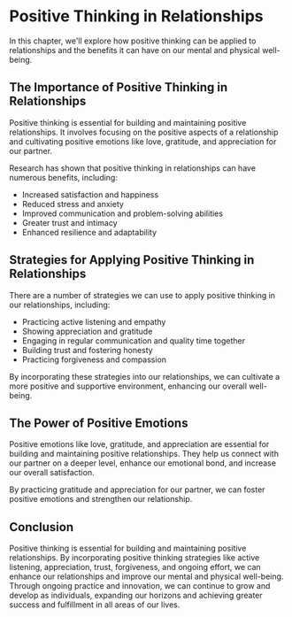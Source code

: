 Positive Thinking in Relationships
====================================================================================================

In this chapter, we'll explore how positive thinking can be applied to relationships and the benefits it can have on our mental and physical well-being.

The Importance of Positive Thinking in Relationships
----------------------------------------------------

Positive thinking is essential for building and maintaining positive relationships. It involves focusing on the positive aspects of a relationship and cultivating positive emotions like love, gratitude, and appreciation for our partner.

Research has shown that positive thinking in relationships can have numerous benefits, including:

* Increased satisfaction and happiness
* Reduced stress and anxiety
* Improved communication and problem-solving abilities
* Greater trust and intimacy
* Enhanced resilience and adaptability

Strategies for Applying Positive Thinking in Relationships
----------------------------------------------------------

There are a number of strategies we can use to apply positive thinking in our relationships, including:

* Practicing active listening and empathy
* Showing appreciation and gratitude
* Engaging in regular communication and quality time together
* Building trust and fostering honesty
* Practicing forgiveness and compassion

By incorporating these strategies into our relationships, we can cultivate a more positive and supportive environment, enhancing our overall well-being.

The Power of Positive Emotions
------------------------------

Positive emotions like love, gratitude, and appreciation are essential for building and maintaining positive relationships. They help us connect with our partner on a deeper level, enhance our emotional bond, and increase our overall satisfaction.

By practicing gratitude and appreciation for our partner, we can foster positive emotions and strengthen our relationship.

Conclusion
----------

Positive thinking is essential for building and maintaining positive relationships. By incorporating positive thinking strategies like active listening, appreciation, trust, forgiveness, and ongoing effort, we can enhance our relationships and improve our mental and physical well-being. Through ongoing practice and innovation, we can continue to grow and develop as individuals, expanding our horizons and achieving greater success and fulfillment in all areas of our lives.
